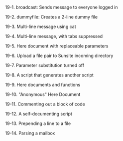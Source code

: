 19-1. broadcast: Sends message to everyone logged in

19-2. dummyfile: Creates a 2-line dummy file

19-3. Multi-line message using cat

19-4. Multi-line message, with tabs suppressed

19-5. Here document with replaceable parameters

19-6. Upload a file pair to Sunsite incoming directory

19-7. Parameter substitution turned off

19-8. A script that generates another script

19-9. Here documents and functions

19-10. "Anonymous" Here Document

19-11. Commenting out a block of code

19-12. A self-documenting script

19-13. Prepending a line to a file

19-14. Parsing a mailbox